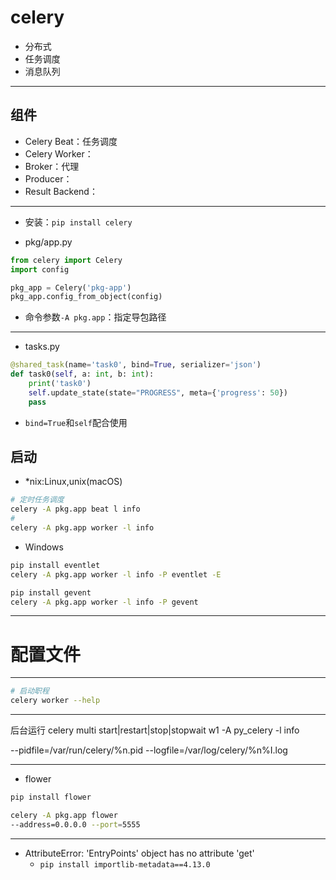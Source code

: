 

# celery

- 分布式
- 任务调度
- 消息队列

---
## 组件

- Celery Beat：任务调度
- Celery Worker：
- Broker：代理
- Producer：
- Result Backend：


---
- 安装：`pip install celery`


- pkg/app.py
```py
from celery import Celery
import config

pkg_app = Celery('pkg-app')
pkg_app.config_from_object(config)

```
- 命令参数`-A pkg.app`：指定导包路径

---
- tasks.py
```py
@shared_task(name='task0', bind=True, serializer='json')
def task0(self, a: int, b: int):
    print('task0')
    self.update_state(state="PROGRESS", meta={'progress': 50})
    pass

```

- `bind=True`和`self`配合使用


## 启动
- *nix:Linux,unix(macOS)
```sh
# 定时任务调度
celery -A pkg.app beat l info
#
celery -A pkg.app worker -l info
```

- Windows
```bat
pip install eventlet
celery -A pkg.app worker -l info -P eventlet -E

pip install gevent
celery -A pkg.app worker -l info -P gevent

```

---

# 配置文件



---
```sh
# 启动职程
celery worker --help

```










---

后台运行
celery multi start|restart|stop|stopwait w1 -A py_celery -l info

--pidfile=/var/run/celery/%n.pid
--logfile=/var/log/celery/%n%I.log



---
- flower
```sh
pip install flower

celery -A pkg.app flower
--address=0.0.0.0 --port=5555

```


---

- AttributeError: 'EntryPoints' object has no attribute 'get'
    - `pip install importlib-metadata==4.13.0`







